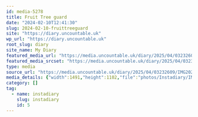 ```yaml
---
id: media-5278
title: Fruit Tree guard
date: "2024-02-10T12:41:30"
slug: 2024-02-10-fruittreeguard
site: "https://diary.uncountable.uk"
wp_url: "https://diary.uncountable.uk"
root_slug: diary
site_name: My Diary
featured_media_url: "https://media.uncountable.uk/diary/2025/04/03232609/IMG20240210124130-edited.webp"
featured_media_srcset: "https://media.uncountable.uk/diary/2025/04/03232609/IMG20240210124130-edited-300x222.webp 300w, https://media.uncountable.uk/diary/2025/04/03232609/IMG20240210124130-edited-1024x757.webp 1024w, https://media.uncountable.uk/diary/2025/04/03232609/IMG20240210124130-edited-150x150.webp 150w, https://media.uncountable.uk/diary/2025/04/03232609/IMG20240210124130-edited-640x473.webp 640w, https://media.uncountable.uk/diary/2025/04/03232609/IMG20240210124130-edited.webp 1491w"
type: media
source_url: "https://media.uncountable.uk/diary/2025/04/03232609/IMG20240210124130-edited.webp"
media_details: {"width":1491,"height":1102,"file":"photos/Instadiary/IMG20240210124130-edited.webp","filesize":151220,"sizes":{"medium":{"file":"IMG20240210124130-edited-300x222.webp","width":300,"height":222,"filesize":25380,"mime_type":"image/webp","source_url":"https://media.uncountable.uk/diary/2025/04/03232609/IMG20240210124130-edited-300x222.webp"},"large":{"file":"IMG20240210124130-edited-1024x757.webp","width":1024,"height":757,"filesize":208026,"mime_type":"image/webp","source_url":"https://media.uncountable.uk/diary/2025/04/03232609/IMG20240210124130-edited-1024x757.webp"},"thumbnail":{"file":"IMG20240210124130-edited-150x150.webp","width":150,"height":150,"filesize":8858,"mime_type":"image/webp","source_url":"https://media.uncountable.uk/diary/2025/04/03232609/IMG20240210124130-edited-150x150.webp"},"mobwidth":{"file":"IMG20240210124130-edited-640x473.webp","width":640,"height":473,"filesize":101652,"mime_type":"image/webp","source_url":"https://media.uncountable.uk/diary/2025/04/03232609/IMG20240210124130-edited-640x473.webp"},"full":{"file":"IMG20240210124130-edited.webp","width":1491,"height":1102,"mime_type":"image/webp","source_url":"https://media.uncountable.uk/diary/2025/04/03232609/IMG20240210124130-edited.webp"}},"image_meta":{"aperture":"0","credit":"","camera":"","caption":"","created_timestamp":"0","copyright":"","focal_length":"0","iso":"0","shutter_speed":"0","title":"","orientation":"0","keywords":[]}}
category: []
tag:
  - name: instadiary
    slug: instadiary
    id: 5
---
```


